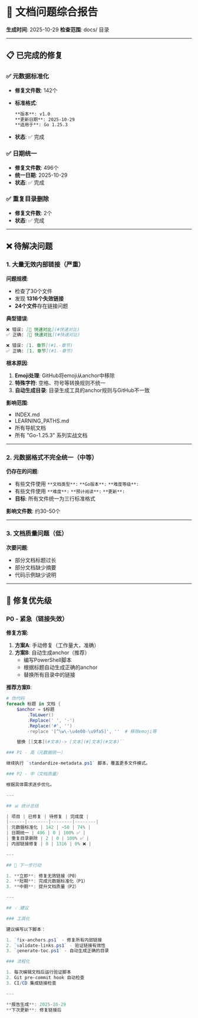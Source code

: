 # 🚨 文档问题综合报告

**生成时间**: 2025-10-29
**检查范围**: docs/ 目录

---

## 📋 已完成的修复

### ✅ 元数据标准化

- **修复文件数**: 142个
- **标准格式**:

  ```markdown
  **版本**: v1.0
  **更新日期**: 2025-10-29
  **适用于**: Go 1.25.3
  ```

- **状态**: ✅ 完成

### ✅ 日期统一

- **修复文件数**: 496个
- **统一日期**: 2025-10-29
- **状态**: ✅ 完成

### ✅ 重复目录删除

- **修复文件数**: 2个
- **状态**: ✅ 完成

---

## ❌ 待解决问题

### 1. 大量无效内部链接（严重）

**问题规模**:

- 检查了30个文件
- 发现 **1316个失效链接**
- **24个文件**存在链接问题

**典型错误**:

```markdown
❌ 错误: [🎯 快速对比](#快速对比)
✅ 正确: [🎯 快速对比](#快速对比)

❌ 错误: [1. 章节](#1.-章节)
✅ 正确: [1. 章节](#1.-章节)
```

**根本原因**:

1. **Emoji处理**: GitHub将emoji从anchor中移除
2. **特殊字符**: 空格、符号等转换规则不统一
3. **自动生成目录**: 目录生成工具的anchor规则与GitHub不一致

**影响范围**:

- INDEX.md
- LEARNING_PATHS.md
- 所有导航文档
- 所有 "Go-1.25.3" 系列实战文档

---

### 2. 元数据格式不完全统一（中等）

**仍存在的问题**:

- 有些文件使用 `**文档类型**:` `**Go版本**:` `**难度等级**:`
- 有些文件使用 `**难度**:` `**预计阅读**:` `**更新**:`
- **目标**: 所有文件统一为三行标准格式

**影响文件数**: 约30-50个

---

### 3. 文档质量问题（低）

**次要问题**:

- 部分文档标题过长
- 部分文档缺少摘要
- 代码示例缺少说明

---

## 🔧 修复优先级

### P0 - 紧急（链接失效）

**修复方案**:

1. **方案A**: 手动修复（工作量大，准确）
2. **方案B**: 自动生成anchor（推荐）
   - 编写PowerShell脚本
   - 根据标题自动生成正确的anchor
   - 替换所有目录中的链接

**推荐方案B**:

```powershell
# 伪代码
foreach 标题 in 文档 {
    $anchor = $标题
        .ToLower()
        .Replace(' ', '-')
        .Replace('#', '')
        -replace '[^\w\-\u4e00-\u9fa5]', ''  # 移除emoji等

    替换 [[文本](#文本)-> [文本](#[文本](#文本)``

### P1 - 高（元数据统一）

继续执行 `standardize-metadata.ps1` 脚本，覆盖更多文件模式。

### P2 - 中（文档质量）

根据具体需求逐步优化。

---

## 📊 统计总结

| 项目 | 已修复 | 待修复 | 完成度 |
|------|--------|--------|--------|
| 元数据标准化 | 142 | ~50 | 74% |
| 日期统一 | 496 | 0 | 100% ✅ |
| 重复目录删除 | 2 | 0 | 100% ✅ |
| 内部链接修复 | 0 | 1316 | 0% ❌ |

---

## 🎯 下一步行动

1. **立即**: 修复无效链接（P0）
2. **短期**: 完成元数据标准化（P1）
3. **中期**: 提升文档质量（P2）

---

## 💡 建议

### 工具化

建议编写以下脚本：

1. `fix-anchors.ps1` - 修复所有内部链接
2. `validate-links.ps1` - 验证链接有效性
3. `generate-toc.ps1` - 自动生成正确的目录

### 流程化

1. 每次编辑文档后运行验证脚本
2. Git pre-commit hook 自动检查
3. CI/CD 集成链接检查

---

**报告生成**: 2025-10-29
**下次更新**: 修复链接后
